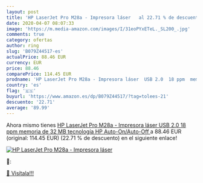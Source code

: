 ```yaml
---
layout: post
title: 'HP LaserJet Pro M28a - Impresora láser   al 22.71 % de descuento'
date: 2020-04-07 08:07:33
image: 'https://m.media-amazon.com/images/I/31eoPYxETeL._SL200_.jpg'
comments: true
category: ofertas
author: ring
slug: 'B079Z44517-es'
actualPrice: 88.46 EUR
currency: EUR
price: 88.46
comparePrice: 114.45 EUR
prodname: 'HP LaserJet Pro M28a - Impresora láser  USB 2.0  18 ppm  memoria de 32 MB  tecnología HP Auto-On/Auto-Off '
country: 'es'
flag: '🇪🇸'
buyurl: 'https://www.amazon.es/dp/B079Z44517/?tag=tolees-21'
descuento: '22.71'
average: '89.99'
---
```


Ahora mismo tienes [HP LaserJet Pro M28a - Impresora láser  USB 2.0  18 ppm  memoria de 32 MB  tecnología HP Auto-On/Auto-Off ](https://www.amazon.es/dp/B079Z44517/?tag=tolees-21) a 88.46 EUR (original: 114.45 EUR) (22.71 %  de descuento) en el siguiente enlace!

[![HP LaserJet Pro M28a - Impresora láser  ](https://m.media-amazon.com/images/I/31eoPYxETeL._SL200_.jpg)](https://www.amazon.es/dp/B079Z44517/?tag=tolees-21)

🔎:


[🛒 Visítala!!!](https://www.amazon.es/dp/B079Z44517/?tag=tolees-21)
